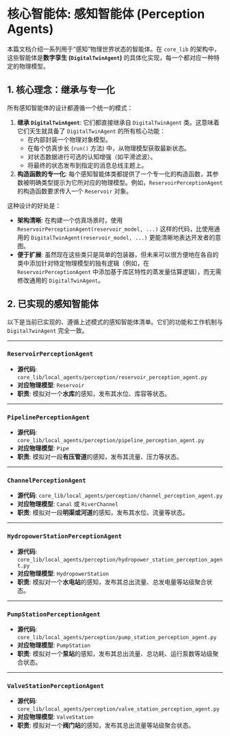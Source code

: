 # 核心智能体: 感知智能体 (Perception Agents)

本篇文档介绍一系列用于“感知”物理世界状态的智能体。在 `core_lib` 的架构中，这些智能体是**数字孪生 (`DigitalTwinAgent`)** 的具体化实现，每一个都对应一种特定的物理模型。

## 1. 核心理念：继承与专一化

所有感知智能体的设计都遵循一个统一的模式：
1.  **继承 `DigitalTwinAgent`**: 它们都直接继承自 `DigitalTwinAgent` 类。这意味着它们天生就具备了 `DigitalTwinAgent` 的所有核心功能：
    -   在内部封装一个物理对象模型。
    -   在每个仿真步长 (`run()` 方法) 中，从物理模型获取最新状态。
    -   对状态数据进行可选的认知增强（如平滑滤波）。
    -   将最终的状态发布到指定的消息总线主题上。
2.  **构造函数的专一化**: 每个感知智能体类都提供了一个专一化的构造函数，其参数被明确类型提示为它所对应的物理模型。例如，`ReservoirPerceptionAgent` 的构造函数要求传入一个 `Reservoir` 对象。

这种设计的好处是：
-   **架构清晰**: 在构建一个仿真场景时，使用 `ReservoirPerceptionAgent(reservoir_model, ...)` 这样的代码，比使用通用的 `DigitalTwinAgent(reservoir_model, ...)` 更能清晰地表达开发者的意图。
-   **便于扩展**: 虽然现在这些类只是简单的包装器，但未来可以很方便地在各自的类中添加针对特定物理模型的独有逻辑（例如，在 `ReservoirPerceptionAgent` 中添加基于库区特性的蒸发量估算逻辑），而无需修改通用的 `DigitalTwinAgent`。

## 2. 已实现的感知智能体

以下是当前已实现的、遵循上述模式的感知智能体清单。它们的功能和工作机制与 `DigitalTwinAgent` 完全一致。

---

### `ReservoirPerceptionAgent`
*   **源代码**: `core_lib/local_agents/perception/reservoir_perception_agent.py`
*   **对应物理模型**: `Reservoir`
*   **职责**: 模拟对一个**水库**的感知，发布其水位、库容等状态。

---

### `PipelinePerceptionAgent`
*   **源代码**: `core_lib/local_agents/perception/pipeline_perception_agent.py`
*   **对应物理模型**: `Pipe`
*   **职责**: 模拟对一段**有压管道**的感知，发布其流量、压力等状态。

---

### `ChannelPerceptionAgent`
*   **源代码**: `core_lib/local_agents/perception/channel_perception_agent.py`
*   **对应物理模型**: `Canal` 或 `RiverChannel`
*   **职责**: 模拟对一段**明渠或河道**的感知，发布其水位、流量等状态。

---

### `HydropowerStationPerceptionAgent`
*   **源代码**: `core_lib/local_agents/perception/hydropower_station_perception_agent.py`
*   **对应物理模型**: `HydropowerStation`
*   **职责**: 模拟对一个**水电站**的感知，发布其总出流量、总发电量等站级聚合状态。

---

### `PumpStationPerceptionAgent`
*   **源代码**: `core_lib/local_agents/perception/pump_station_perception_agent.py`
*   **对应物理模型**: `PumpStation`
*   **职责**: 模拟对一个**泵站**的感知，发布其总出流量、总功耗、运行泵数等站级聚合状态。

---

### `ValveStationPerceptionAgent`
*   **源代码**: `core_lib/local_agents/perception/valve_station_perception_agent.py`
*   **对应物理模型**: `ValveStation`
*   **职责**: 模拟对一个**阀门站**的感知，发布其总出流量等站级聚合状态。
